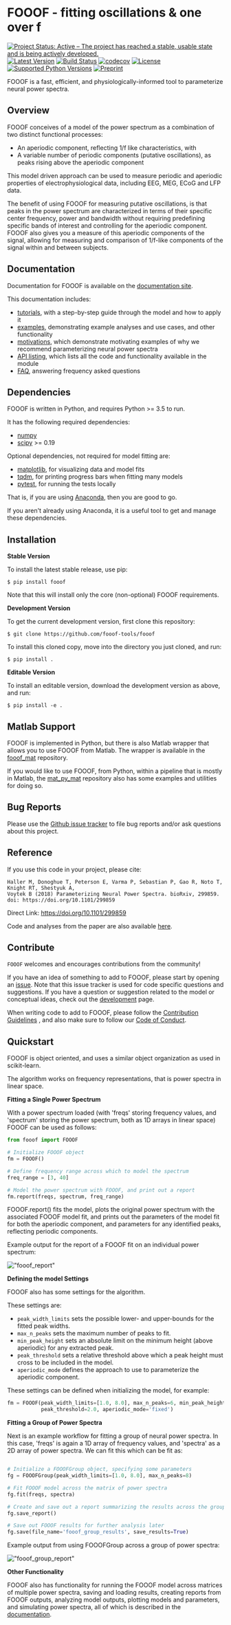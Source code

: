# FOOOF - fitting oscillations & one over f

[![Project Status: Active – The project has reached a stable, usable state and is being actively developed.](http://www.repostatus.org/badges/latest/active.svg)](http://www.repostatus.org/#active)
[![Latest Version](https://img.shields.io/pypi/v/fooof.svg)](https://pypi.python.org/pypi/fooof/)
[![Build Status](https://travis-ci.org/fooof-tools/fooof.svg)](https://travis-ci.org/fooof-tools/fooof)
[![codecov](https://codecov.io/gh/fooof-tools/fooof/branch/master/graph/badge.svg)](https://codecov.io/gh/fooof-tools/fooof)
[![License](https://img.shields.io/pypi/l/fooof.svg)](https://opensource.org/licenses/Apache-2.0)
[![Supported Python Versions](https://img.shields.io/pypi/pyversions/fooof.svg)](https://pypi.python.org/pypi/fooof/)
[![Preprint](https://img.shields.io/badge/preprint-10.1101/299859-informational.svg)](https://doi.org/10.1101/299859)

FOOOF is a fast, efficient, and physiologically-informed tool to parameterize neural power spectra.

## Overview

FOOOF conceives of a model of the power spectrum as a combination of two distinct functional processes:
- An aperiodic component, reflecting 1/f like characteristics, with
- A variable number of periodic components (putative oscillations), as peaks rising above the aperiodic component

This model driven approach can be used to measure periodic and aperiodic properties of electrophysiological data, including EEG, MEG, ECoG and LFP data.

The benefit of using FOOOF for measuring putative oscillations, is that peaks in the power spectrum are characterized in terms of their specific center frequency, power and bandwidth without requiring predefining specific bands of interest and controlling for the aperiodic component. FOOOF also gives you a measure of this aperiodic components of the signal, allowing for measuring and comparison of 1/f-like components of the signal within and between subjects.

## Documentation

Documentation for FOOOF is available on the
[documentation site](https://fooof-tools.github.io/fooof/index.html).

This documentation includes:
- [tutorials](https://fooof-tools.github.io/fooof/auto_tutorials/index.html),
with a step-by-step guide through the model and how to apply it
- [examples](https://fooof-tools.github.io/fooof/auto_examples/index.html),
demonstrating example analyses and use cases, and other functionality
- [motivations](https://fooof-tools.github.io/fooof/auto_motivations/index.html),
which demonstrate motivating examples of why we recommend parameterizing neural power spectra
- [API listing](https://fooof-tools.github.io/fooof/api.html),
which lists all the code and functionality available in the module
- [FAQ](https://fooof-tools.github.io/fooof/faq.html),
answering frequency asked questions

## Dependencies

FOOOF is written in Python, and requires Python >= 3.5 to run.

It has the following required dependencies:
- [numpy](https://github.com/numpy/numpy)
- [scipy](https://github.com/scipy/scipy) >= 0.19

Optional dependencies, not required for model fitting are:
- [matplotlib](https://github.com/matplotlib/matplotlib), for visualizing data and model fits
- [tqdm](https://github.com/tqdm/tqdm), for printing progress bars when fitting many models
- [pytest](https://github.com/pytest-dev/pytest), for running the tests locally

That is, if you are using [Anaconda](https://www.anaconda.com/download/), then you are good to go.

If you aren't already using Anaconda, it is a useful tool to get and manage these dependencies.

## Installation

**Stable Version**

To install the latest stable release, use pip:

`$ pip install fooof`

Note that this will install only the core (non-optional) FOOOF requirements.

**Development Version**

To get the current development version, first clone this repository:

`$ git clone https://github.com/fooof-tools/fooof`

To install this cloned copy, move into the directory you just cloned, and run:

`$ pip install .`

**Editable Version**

To install an editable version, download the development version as above, and run:

`$ pip install -e .`

## Matlab Support

FOOOF is implemented in Python, but there is also Matlab wrapper that allows you to use FOOOF from Matlab.
The wrapper is available in the
[fooof_mat](http://github.com/fooof-tools/fooof_mat) repository.

If you would like to use FOOOF, from Python, within a pipeline that is mostly in Matlab, the
[mat_py_mat](https://github.com/fooof-tools/mat_py_mat)
repository also has some examples and utilities for doing so.

## Bug Reports

Please use the
[Github issue tracker](https://github.com/fooof-tools/fooof/issues)
to file bug reports and/or ask questions about this project.

## Reference

If you use this code in your project, please cite:

    Haller M, Donoghue T, Peterson E, Varma P, Sebastian P, Gao R, Noto T, Knight RT, Shestyuk A,
    Voytek B (2018) Parameterizing Neural Power Spectra. bioRxiv, 299859.
    doi: https://doi.org/10.1101/299859

Direct Link: https://doi.org/10.1101/299859

Code and analyses from the paper are also available
[here](https://github.com/fooof-tools/Paper).

## Contribute

`FOOOF` welcomes and encourages contributions from the community!

If you have an idea of something to add to FOOOF, please start by opening an
[issue](https://github.com/fooof-tools/fooof/issues).
Note that this issue tracker is used for code specific questions and suggestions.
If you have a question or suggestion related to the model or conceptual ideas, check out the
[development](https://github.com/fooof-tools/Development) page.

When writing code to add to FOOOF, please follow the
[Contribution Guidelines](https://github.com/fooof-tools/fooof/blob/master/CONTRIBUTING.md)
, and also make sure to follow our
[Code of Conduct](https://github.com/fooof-tools/fooof/blob/master/CODE_OF_CONDUCT.md).

## Quickstart

FOOOF is object oriented, and uses a similar object organization as used in scikit-learn.

The algorithm works on frequency representations, that is power spectra in linear space.

**Fitting a Single Power Spectrum**

With a power spectrum loaded (with 'freqs' storing frequency values, and 'spectrum' storing the power spectrum, both as 1D arrays in linear space) FOOOF can be used as follows:

```python
from fooof import FOOOF

# Initialize FOOOF object
fm = FOOOF()

# Define frequency range across which to model the spectrum
freq_range = [3, 40]

# Model the power spectrum with FOOOF, and print out a report
fm.report(freqs, spectrum, freq_range)
```

FOOOF.report() fits the model, plots the original power spectrum with the associated FOOOF model fit, and prints out the parameters of the model fit for both the aperiodic component, and parameters for any identified peaks, reflecting periodic components.

Example output for the report of a FOOOF fit on an individual power spectrum:

!["fooof_report"](https://raw.githubusercontent.com/fooof-tools/fooof/master/doc/img/FOOOF_report.png)

**Defining the model Settings**

FOOOF also has some settings for the algorithm.

These settings are:
* `peak_width_limits` sets the possible lower- and upper-bounds for the fitted peak widths.
* `max_n_peaks` sets the maximum number of peaks to fit.
* `min_peak_height` sets an absolute limit on the minimum height (above aperiodic) for any extracted peak.
* `peak_threshold` sets a relative threshold above which a peak height must cross to be included in the model.
* `aperiodic_mode` defines the approach to use to parameterize the aperiodic component.

These settings can be defined when initializing the model, for example:
```python
fm = FOOOF(peak_width_limits=[1.0, 8.0], max_n_peaks=6, min_peak_height=0.1,
           peak_threshold=2.0, aperiodic_mode='fixed')
```

**Fitting a Group of Power Spectra**

Next is an example workflow for fitting a group of neural power spectra.
In this case, 'freqs' is again a 1D array of frequency values, and 'spectra' as a 2D array of power spectra.
We can fit this  which can be fit as:

```python

# Initialize a FOOOFGroup object, specifying some parameters
fg = FOOOFGroup(peak_width_limits=[1.0, 8.0], max_n_peaks=8)

# Fit FOOOF model across the matrix of power spectra
fg.fit(freqs, spectra)

# Create and save out a report summarizing the results across the group of power spectra
fg.save_report()

# Save out FOOOF results for further analysis later
fg.save(file_name='fooof_group_results', save_results=True)
```

Example output from using FOOOFGroup across a group of power spectra:

!["fooof_group_report"](https://github.com/fooof-tools/fooof/blob/master/doc/img/FOOOFGroup_report.png)

**Other Functionality**

FOOOF also has functionality for running the FOOOF model across matrices of multiple power spectra, saving and loading results, creating reports from FOOOF outputs, analyzing model outputs, plotting models and parameters, and simulating power spectra, all of which is described in the
[documentation](https://fooof-tools.github.io/fooof/).
